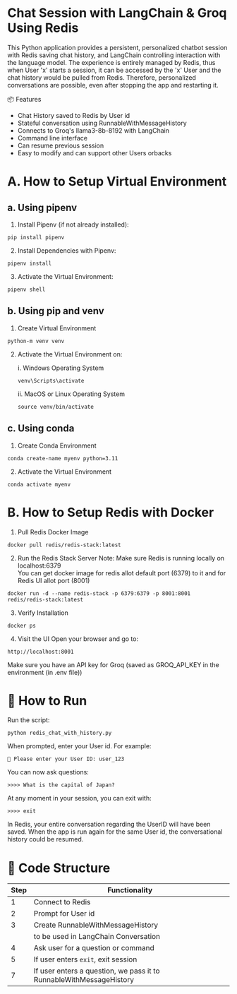 # Chat Session with LangChain & Groq Using Redis 
This Python application provides a persistent, personalized chatbot session with Redis saving chat history, and LangChain controlling interaction with the language model. The experience is entirely managed by Redis, thus when User 'x' starts a session, it can be accessed by the 'x' User and the chat history would be pulled from Redis. Therefore, personalized conversations are possible, even after stopping the app and restarting it.  

📦 Features  
- Chat History saved to Redis by User id  
- Stateful conversation using RunnableWithMessageHistory  
-  Connects to Groq's llama3-8b-8192 with LangChain  
- Command line interface  
- Can resume previous session  
- Easy to modify and can support other Users orbacks

# A. How to Setup Virtual Environment
## a. Using pipenv

1. Install Pipenv (if not already installed):
```
pip install pipenv
```
2. Install Dependencies with Pipenv:
```
pipenv install
```
3. Activate the Virtual Environment:
```
pipenv shell
```

## b. Using pip and venv

1. Create Virtual Environment
```
python-m venv venv
```
2. Activate the Virtual Environment on:

   i. Windows Operating System
      ```
      venv\Scripts\activate
      ```

   ii. MacOS or Linux Operating System
      ```
      source venv/bin/activate
      ```
## c. Using conda

1. Create Conda Environment
```
conda create-name myenv python=3.11
```

2. Activate the Virtual Environment
```
conda activate myenv
```

# B. How to Setup Redis with Docker
1) Pull Redis Docker Image
```
docker pull redis/redis-stack:latest
```
2) Run the Redis Stack Server
Note: Make sure Redis is running locally on localhost:6379  
You can get docker image for redis allot default port (6379) to it and for Redis UI allot port (8001)

```
docker run -d --name redis-stack -p 6379:6379 -p 8001:8001 redis/redis-stack:latest
```
3) Verify Installation
```
docker ps
```
4) Visit the UI
Open your browser and go to:
```
http://localhost:8001
```


Make sure you have an API key for Groq (saved as GROQ_API_KEY in the environment (in .env file))  

# 🚀 How to Run
Run the script:  
```
python redis_chat_with_history.py
```  
When prompted, enter your User id. For example: 
```
👤 Please enter your User ID: user_123
```  
You can now ask questions: 
```
>>>> What is the capital of Japan?
```  
At any moment in your session, you can exit with: 
```
>>>> exit
```  
In Redis, your entire conversation regarding the UserID will have been saved. When the app is run again for the same User id, the conversational history could be resumed.  

# 🧩 Code Structure  

| Step      | Functionality                        |
|-----------|-------------------------------------|
| 1         | Connect to Redis                    |
| 2         | Prompt for User id                  |
| 3         | Create RunnableWithMessageHistory    |
|           | to be used in LangChain Conversation |
| 4         | Ask user for a question or command  |
| 5         | If user enters `exit`, exit session |
| 7         | If user enters a question, we pass it to RunnableWithMessageHistory |
